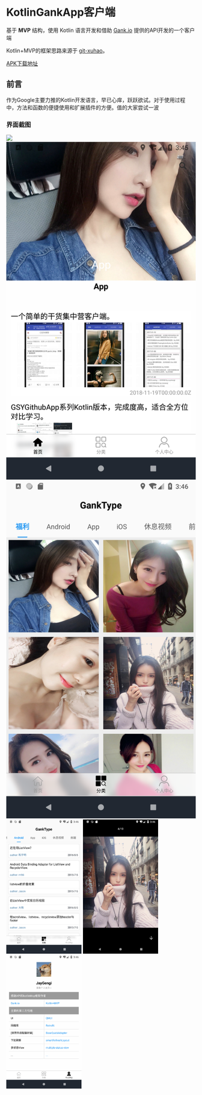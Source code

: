 # KotlinGankApp客户端

基于 **MVP** 结构，使用 Kotlin 语言开发和借助  [Gank.io](https://gank.io/)   提供的API开发的一个客户端

Kotlin+MVP的框架思路来源于  [git-xuhao](https://github.com/git-xuhao/KotlinMvp)。

[APK下载地址](https://github.com/JayGengi/KotlinGankApp/blob/master/app/release/kotlinmvp_v1.1.0_release.apk)

## 前言

作为Google主要力推的Kotlin开发语言，早已心痒，跃跃欲试。对于使用过程中，方法和函数的便捷使用和扩展插件的方便。值的大家尝试一波


### 界面截图


<img src="https://github.com/JayGengi/KotlinGankApp/blob/master/show/gankapp.gif">     <img src="https://github.com/JayGengi/KotlinGankApp/blob/master/show/home.png">            <img src="https://github.com/JayGengi/KotlinGankApp/blob/master/show/type.png"><br/>
<img src="https://github.com/JayGengi/KotlinGankApp/blob/master/show/gank_type.png" width=200>     <img src="https://github.com/JayGengi/KotlinGankApp/blob/master/show/img.png" width=200>        <img src="https://github.com/JayGengi/KotlinGankApp/blob/master/show/mine.png" width=200>


